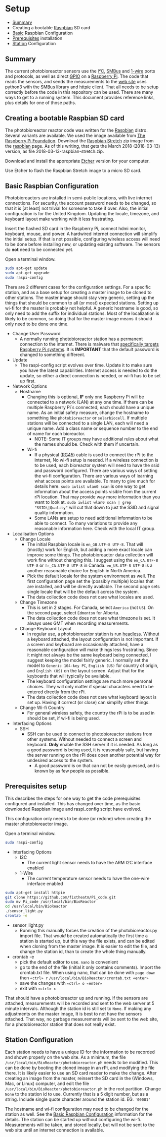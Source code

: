﻿# Setup

* [Summary](#link_summary)
* Creating a bootable [Raspbian](#link_raspbian) SD card
* [Basic](#link_basic) Raspbian Configuration
* [Prerequisites](#link_prereq) installation
* [Station](#link_station) Configuration

## <a name="link_summary"></a>Summary

The current photobioreactor sensors use the [I²C](https://en.wikipedia.org/wiki/I%C2%B2C),  [SMBus](https://en.wikipedia.org/wiki/System_Management_Bus) and [1-wire](https://en.wikipedia.org/wiki/1-Wire) ports and protocols, as well as direct [GPIO](https://en.wikipedia.org/wiki/General-purpose_input/output) on a [Raspberry Pi](https://www.raspberrypi.org/).
The code that reads the sensors, and sends the measurements to the [web site](http://pbr.fixingtheatmosphere.org/) uses python3 with the SMBus library and [httpie](https://httpie.org/) client.  That all needs to be setup correctly before the code in this repository can be used.  There are many ways to get to a running system.  This document provides reference links, plus details for one of those paths.

## <a name="link_raspbian"></a>Creating a bootable Raspbian SD card

The photobioreactor reactor code was written for the [Raspbian](https://www.raspbian.org/) distro.  Several variants are available.  We used the image available from [The Raspberry Pi Foundation](https://www.raspberrypi.org/).  Download the [Raspbian Stretch](https://downloads.raspberrypi.org/raspbian_latest) zip image from the [raspbian](https://www.raspberrypi.org/downloads/raspbian/) page.  As of this writing, that gets the March 2018 (2018-03-13) version, as file 2018-03-13-raspbian-stretch.zip.

Download and install the appropriate [Etcher](https://etcher.io/) version for your computer.

Use Etcher to flash the Raspbian Stretch image to a micro SD card.

## <a name="link_basic"></a>Basic Raspbian Configuration

Photobioreactors are installed in semi-public locations, with live internet connections.  For security, the account password needs to be changed, so that it is [at least] not trivial for someone to take if over.  Also, the initial configuration is for the United Kingdom.  Updating the locale, timezone, and keyboard layout make working with it less frustrating.

Insert the flashed SD card in the Raspberry Pi, connect hdmi monitor, keyboard, mouse, and power.  A hardwired internet connection will simplify the initial setup.  If that is not possible, configuring wireless access will need to be done before installing new, or updating existing software.  The sensors do **not** need to be connected yet.

Open a terminal window.

```sh
sudo apt-get update
sudo apt-get upgrade
sudo raspi-config
```

There are 2 different cases for the configuration settings.  For a specific station, and as a base setup for creating a master image to be cloned to other stations.  The master image should stay very generic, setting up the things that should be common to all (or most) expected stations.  Setting up wi-fi for the master is probably not helpful.  A generic hostname is good, so only need to add the suffix for individual stations.  Most of the localization is likely to be common, so doing that for the master image means it should only need to be done one time.

* Change User Password
  * A normally running photobioreactor station has a permanent connection to the internet.  There is malware that [specifically targets Raspberry Pi systems](https://hackaday.com/2017/06/08/raspberry-pi-malware-mines-bitcoin/).  It is **IMPORTANT** that the default password is changed to something different.
* Update
  * The raspi-config script evolves over time.  Update it to make sure you have the latest capabilities.  Internet access is needed to do the update, so either a direct connection is needed, or wi-fi has to be set up first.
* Network Options
  * Hostname
    * Changing this is optional, **IF** only one Raspberry Pi will be connected to a network (LAN) at any one time.  If there can be multiple Raspberry Pi´s connected, each should have a unique name.  As an initial safety measure, change the hostname to something like `photobioreactor` or `solarbiocell`.  If multiple stations will be connected to a single LAN, each will need a unique name.  Add a class name or sequence number to the end of name for each bioreactor.
      * NOTE: Some IT groups may have additional rules about what the names should be.  Check with them if uncertain.
    * Wi-fi
      * If a physical ([RG45](https://en.wikipedia.org/wiki/Registered_jack)) cable is used to connect the rPi to the internet, No wi-fi setup is needed.  If a wireless connection is to be used, each bioreactor system will need to have the ssid and password configured.  There are various ways of setting the wi-fi configuration. There are various ways of learning what access points are available.  To many to give much for details here.  `sudo iwlist wlan0 scan` is one way to get information about the access points visible from the current rPi location.  That may provide way more information than you want to look at.  `sudo iwlist wlan0 scan | grep "SSID\|Quality"` will cut that down to just the SSID and signal quality information.
      * Some LANs are setup to need additional information to be able to connect.  To many variations to provide any reasonable information here.  Check with the local IT group.
* Localisation Options
  * Change Locale
    * The initial Raspbian locale is `en_GB.UTF-8 UTF-8`.  That will (mostly) work for English, but adding a more exact locale can improve some things.  The photobioreactor data collection will work fine without changing this.  I suggest using the `en_CA.UTF-8 UTF-8` or `fr_CA.UTF-8 UTF-8` in Canada.  `en_US.UTF-8 UTF-8` is a another reasonable choice for English in North America.
    * Pick the default locale for the system environment as well.   The first configuration page set the (possibly multiple) locales that are installed, and will be directly available.  The second page sets single locale that will be the default across the system.
    * The data collection code does not care what locales are used.
  * Change Timezone
    * This is set in 2 stages.  For Canada, select `America` (not `US`).  On the second page, select `Edmonton` for Alberta.
    * The data collection code does not care what timezone is set.  It always uses GMT when recording measurements.
  * Change Keyboard Layout
    * In regular use, a photobioreactor station is run [headless](https://en.wikipedia.org/wiki/Headless_computer).  Without a keyboard attached, the layout configuration is not important.  If a screen and keyboard are occasionally attached, have a reasonable configuration will make things less frustrating.  Since it might not always be the same keyboard being connected, I suggest keeping the model fairly generic.  I normally set the model to `Generic 104-key PC`, `English (US)` for country of origin, and `English (US)` on the layout screen.  Adjust that for the keyboards that will typically be available.
    * The keyboard configuration settings are much more personal choices.  They will only matter if special characters need to be entered directly from the rPi.
    * The data collection code does not care what keyboard layout is set up.  Having it correct (or close) can simplify other things.
  * Change Wi-fi Country
    * For general wireless safety, the country the rPi is to be used in should be set, if wi-fi is being used.
* Interfacing Options
  * SSH
    * SSH can be used to connect to photobioreactor stations from other systems.  Without needed to connect a screen and keyboard.  **Only** enable the SSH server if it is needed.  As long as a good password is being used, it is reasonably safe, but having the server running on the rPi does open another potential way for undesired access to the system.
      * A good password is on that can not be easily guessed, and is known by as few people as possible.

## <a name="link_prereq"></a>Prerequisites setup

This describes the steps for one way to get the code prerequisites configured and installed.  This has changed over time, as the basic downloaded Raspbian image and raspi_config script have evolved.

This configuration only needs to be done (or redone) when creating the master photobioreactor image.

Open a terminal window.

```sh
sudo raspi-config
```

* Interfacing Options
  * I2C
    * The current light sensor needs to have the ARM I2C interface enabled
  * 1-Wire
    * The current temperature sensor needs to have the one-wire interface enabled

```sh
sudo apt-get install httpie
git clone https://github.com/fixtheatm/Pi_code.git
sudo mv Pi_code /usr/local/bin/BioReactor
cd /usr/local/bin/BioReactor
./sensor_light.py
crontab -e
```

* sensor_light.py
  * Running this manually forces the creation of the photobioreactor.py import file.  That *would* be created automatically the first time a station is started up, but this way the file exists, and can be edited when cloning from the master image.  It is easier to edit the file, and change the station id, than to create the whole thing manually.
* crontab -e
  * pick the default editor to use.  `nano` is convenient
  * go to the end of the file (initial it only contains comments).  Import the crontab.txt file.  When using nano, that can be done with `page down` then `«ctrl» r` `/usr/local/bin/BioReacter/crontab.txt «enter»`
  * save the changes with `«ctrl» o «enter»`
  * exit with `«ctrl» x`

That should have a photobioreactor up and running.  If the sensors are attached, measurements will be recorded and sent to the web server at 5 minute intervals.  Although the station id is still set to `None`.  If making any adjustments on the master image, It is best to not have the sensors attached.  That way, no garbage measurements will be sent to the web site, for a photobioreactor station that does not really exist.

## <a name="link_station"></a>Station Configuration

Each station needs to have a unique ID for the information to be recorded and shown properly on the web site.  As a minimum, the file `/usr/local/bin/BioReactor/photobioreactor.ph` needs to be modified.  This can be done by booting the cloned image in an rPi, and modifying the file there.  It is likely easier to use an SD card reader to make the change.  After creating an image from the master, reinsert the SD card in the (Windows, Mac, or Linux) computer, and edit the file `/usr/local/bin/BioReactor/photobioreactor.ph` in the root partition.  Change `None` to the station id to use.  Currently that is a 5 digit number, but as a string.  Include single quote character around the station id.  EG. `'00001'`

The hostname and wi-fi configuration may need to be changed for the station as well.  See the [Basic Raspbian Configuration](#link_basic) information for the details.  The station can be started up without configuring the wi-fi.  Measurements will be taken, and stored locally, but will not be sent to the web site until an internet connection is available.
